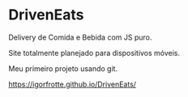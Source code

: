 # DrivenEats
Delivery de Comida e Bebida com JS puro.

Site totalmente planejado para dispositivos móveis.

Meu primeiro projeto usando git.

https://igorfrotte.github.io/DrivenEats/
